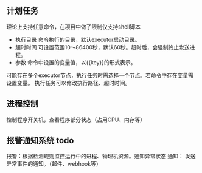 ## 计划任务

理论上支持任意命令，在项目中做了限制仅支持shell脚本

- 执行目录 命令执行的目录，默认executor启动目录。
- 超时时间 可设置范围10～86400秒，默认60秒。超时后，会强制终止发送进程。
- 参数 命令中设置的变量值，以{{key}}的形式表示。

可能存在多个executor节点，执行任务时需选择一个节点。若命令中存在变量需设置变量。
执行任务可以修改执行路径、超时时间。

## 进程控制

控制程序开关机，查看程序部分状态（占用CPU、内存等）


## 报警通知系统 todo

报警：根据检测规则监控运行中的进程、物理机资源。通知异常状态
通知： 发送异常事件的通知。（邮件、webhook等）
